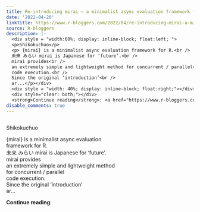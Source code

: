```yaml
---
title: Re-introducing mirai – a minimalist async evaluation framework for R
date: '2022-04-20'
linkTitle: https://www.r-bloggers.com/2022/04/re-introducing-mirai-a-minimalist-async-evaluation-framework-for-r/
source: R-bloggers
description: |-
  <div style = "width:60%; display: inline-block; float:left; ">
  <p>Shikokuchuo</p>
  <p> {mirai} is a minimalist async evaluation framework for R.<br />
  未来 みらい mirai is Japanese for ‘future’.<br />
  mirai provides<br />
  an extremely simple and lightweight method for concurrent / parallel<br />
  code execution.<br />
  Since the original ‘introduction’<br />
  ar...</p></div>
  <div style = "width: 40%; display: inline-block; float:right;"></div>
  <div style="clear: both;"></div>
  <strong>Continue reading</strong>: <a href="https://www.r-bloggers.com/2022/04/re-introducing-mirai-a-minimalist-async-evaluation-fra ...
disable_comments: true
---
```

<div style = "width:60%; display: inline-block; float:left; ">
<p>Shikokuchuo</p>
<p> {mirai} is a minimalist async evaluation framework for R.<br />
未来 みらい mirai is Japanese for ‘future’.<br />
mirai provides<br />
an extremely simple and lightweight method for concurrent / parallel<br />
code execution.<br />
Since the original ‘introduction’<br />
ar...</p></div>
<div style = "width: 40%; display: inline-block; float:right;"></div>
<div style="clear: both;"></div>
<strong>Continue reading</strong>: <a href="https://www.r-bloggers.com/2022/04/re-introducing-mirai-a-minimalist-async-evaluation-fra ...